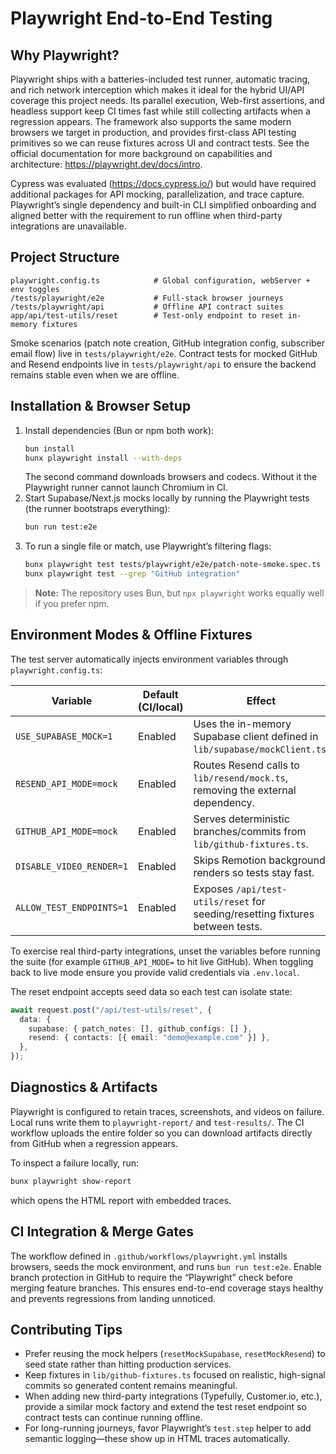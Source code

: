 # Playwright End-to-End Testing

## Why Playwright?
Playwright ships with a batteries-included test runner, automatic tracing, and rich network interception which makes it ideal for the hybrid UI/API coverage this project needs. Its parallel execution, Web-first assertions, and headless support keep CI times fast while still collecting artifacts when a regression appears. The framework also supports the same modern browsers we target in production, and provides first-class API testing primitives so we can reuse fixtures across UI and contract tests. See the official documentation for more background on capabilities and architecture: <https://playwright.dev/docs/intro>.

Cypress was evaluated (<https://docs.cypress.io/>) but would have required additional packages for API mocking, parallelization, and trace capture. Playwright’s single dependency and built-in CLI simplified onboarding and aligned better with the requirement to run offline when third-party integrations are unavailable.

## Project Structure

```
playwright.config.ts            # Global configuration, webServer + env toggles
/tests/playwright/e2e           # Full-stack browser journeys
/tests/playwright/api           # Offline API contract suites
app/api/test-utils/reset        # Test-only endpoint to reset in-memory fixtures
```

Smoke scenarios (patch note creation, GitHub integration config, subscriber email flow) live in `tests/playwright/e2e`. Contract tests for mocked GitHub and Resend endpoints live in `tests/playwright/api` to ensure the backend remains stable even when we are offline.

## Installation & Browser Setup

1. Install dependencies (Bun or npm both work):
   ```bash
   bun install
   bunx playwright install --with-deps
   ```
   The second command downloads browsers and codecs. Without it the Playwright runner cannot launch Chromium in CI.
2. Start Supabase/Next.js mocks locally by running the Playwright tests (the runner bootstraps everything):
   ```bash
   bun run test:e2e
   ```
3. To run a single file or match, use Playwright’s filtering flags:
   ```bash
   bunx playwright test tests/playwright/e2e/patch-note-smoke.spec.ts
   bunx playwright test --grep "GitHub integration"
   ```

> **Note:** The repository uses Bun, but `npx playwright` works equally well if you prefer npm.

## Environment Modes & Offline Fixtures

The test server automatically injects environment variables through `playwright.config.ts`:

| Variable | Default (CI/local) | Effect |
| --- | --- | --- |
| `USE_SUPABASE_MOCK=1` | Enabled | Uses the in-memory Supabase client defined in `lib/supabase/mockClient.ts`. |
| `RESEND_API_MODE=mock` | Enabled | Routes Resend calls to `lib/resend/mock.ts`, removing the external dependency. |
| `GITHUB_API_MODE=mock` | Enabled | Serves deterministic branches/commits from `lib/github-fixtures.ts`. |
| `DISABLE_VIDEO_RENDER=1` | Enabled | Skips Remotion background renders so tests stay fast. |
| `ALLOW_TEST_ENDPOINTS=1` | Enabled | Exposes `/api/test-utils/reset` for seeding/resetting fixtures between tests. |

To exercise real third-party integrations, unset the variables before running the suite (for example `GITHUB_API_MODE=` to hit live GitHub). When toggling back to live mode ensure you provide valid credentials via `.env.local`.

The reset endpoint accepts seed data so each test can isolate state:

```ts
await request.post("/api/test-utils/reset", {
  data: {
    supabase: { patch_notes: [], github_configs: [] },
    resend: { contacts: [{ email: "demo@example.com" }] },
  },
});
```

## Diagnostics & Artifacts

Playwright is configured to retain traces, screenshots, and videos on failure. Local runs write them to `playwright-report/` and `test-results/`. The CI workflow uploads the entire folder so you can download artifacts directly from GitHub when a regression appears.

To inspect a failure locally, run:
```bash
bunx playwright show-report
```
which opens the HTML report with embedded traces.

## CI Integration & Merge Gates

The workflow defined in `.github/workflows/playwright.yml` installs browsers, seeds the mock environment, and runs `bun run test:e2e`. Enable branch protection in GitHub to require the “Playwright” check before merging feature branches. This ensures end-to-end coverage stays healthy and prevents regressions from landing unnoticed.

## Contributing Tips

* Prefer reusing the mock helpers (`resetMockSupabase`, `resetMockResend`) to seed state rather than hitting production services.
* Keep fixtures in `lib/github-fixtures.ts` focused on realistic, high-signal commits so generated content remains meaningful.
* When adding new third-party integrations (Typefully, Customer.io, etc.), provide a similar mock factory and extend the test reset endpoint so contract tests can continue running offline.
* For long-running journeys, favor Playwright’s `test.step` helper to add semantic logging—these show up in HTML traces automatically.
